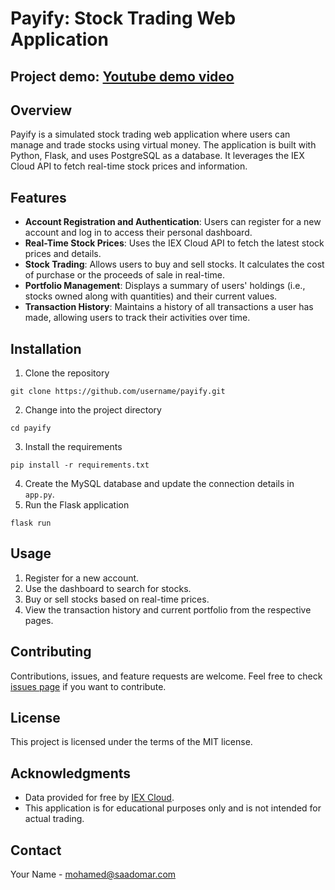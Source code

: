 # Payify: Stock Trading Web Application

## Project demo: [Youtube demo video](https://www.youtube.com/watch?v=YpIvzdy6I8Y)

## Overview
Payify is a simulated stock trading web application where users can manage and trade stocks using virtual money. The application is built with Python, Flask, and uses PostgreSQL as a database. It leverages the IEX Cloud API to fetch real-time stock prices and information.

## Features

- **Account Registration and Authentication**: Users can register for a new account and log in to access their personal dashboard.
- **Real-Time Stock Prices**: Uses the IEX Cloud API to fetch the latest stock prices and details.
- **Stock Trading**: Allows users to buy and sell stocks. It calculates the cost of purchase or the proceeds of sale in real-time.
- **Portfolio Management**: Displays a summary of users' holdings (i.e., stocks owned along with quantities) and their current values.
- **Transaction History**: Maintains a history of all transactions a user has made, allowing users to track their activities over time.

## Installation

1. Clone the repository
```
git clone https://github.com/username/payify.git
```
2. Change into the project directory
```
cd payify
```
3. Install the requirements
```
pip install -r requirements.txt
```
4. Create the MySQL database and update the connection details in `app.py`.
5. Run the Flask application
```
flask run
```

## Usage

1. Register for a new account.
2. Use the dashboard to search for stocks.
3. Buy or sell stocks based on real-time prices.
4. View the transaction history and current portfolio from the respective pages.

## Contributing

Contributions, issues, and feature requests are welcome. Feel free to check [issues page](https://github.com/username/payify/issues) if you want to contribute.

## License

This project is licensed under the terms of the MIT license.

## Acknowledgments

- Data provided for free by [IEX Cloud](https://iexcloud.io/).
- This application is for educational purposes only and is not intended for actual trading.

## Contact

Your Name - mohamed@saadomar.com
